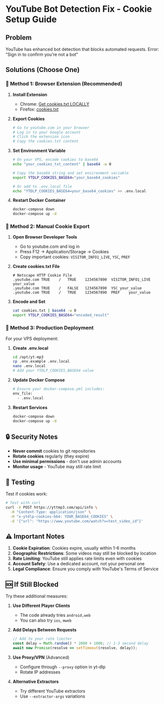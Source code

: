# YouTube Bot Detection Fix - Cookie Setup Guide

## Problem
YouTube has enhanced bot detection that blocks automated requests. Error: "Sign in to confirm you're not a bot"

## Solutions (Choose One)

### 🎯 **Method 1: Browser Extension (Recommended)**

1. **Install Extension**
   - Chrome: [Get cookies.txt LOCALLY](https://chrome.google.com/webstore/detail/get-cookiestxt-locally/cclelndahbckbenkjhflpdbgdldlbecc)
   - Firefox: [cookies.txt](https://addons.mozilla.org/en-US/firefox/addon/cookies-txt/)

2. **Export Cookies**
   ```bash
   # Go to youtube.com in your browser
   # Log in to your Google account
   # Click the extension icon
   # Copy the cookies.txt content
   ```

3. **Set Environment Variable**
   ```bash
   # On your VPS, encode cookies to base64
   echo "your_cookies_txt_content" | base64 -w 0
   
   # Copy the base64 string and set environment variable
   export YTDLP_COOKIES_BASE64="your_base64_cookies"
   
   # Or add to .env.local file
   echo "YTDLP_COOKIES_BASE64=your_base64_cookies" >> .env.local
   ```

4. **Restart Docker Container**
   ```bash
   docker-compose down
   docker-compose up -d
   ```

### 🔧 **Method 2: Manual Cookie Export**

1. **Open Browser Developer Tools**
   - Go to youtube.com and log in
   - Press F12 → Application/Storage → Cookies
   - Copy important cookies: `VISITOR_INFO1_LIVE`, `YSC`, `PREF`

2. **Create cookies.txt File**
   ```
   # Netscape HTTP Cookie File
   .youtube.com	TRUE	/	TRUE	1234567890	VISITOR_INFO1_LIVE	your_value
   .youtube.com	TRUE	/	FALSE	1234567890	YSC	your_value
   .youtube.com	TRUE	/	TRUE	1234567890	PREF	your_value
   ```

3. **Encode and Set**
   ```bash
   cat cookies.txt | base64 -w 0
   export YTDLP_COOKIES_BASE64="encoded_result"
   ```

### 🚀 **Method 3: Production Deployment**

For your VPS deployment:

1. **Create .env.local**
   ```bash
   cd /opt/yt-mp3
   cp .env.example .env.local
   nano .env.local
   # Add your YTDLP_COOKIES_BASE64 value
   ```

2. **Update Docker Compose**
   ```bash
   # Ensure your docker-compose.yml includes:
   env_file:
     - .env.local
   ```

3. **Restart Services**
   ```bash
   docker-compose down
   docker-compose up -d
   ```

## 🔒 **Security Notes**

- **Never commit** cookies to git repositories
- **Rotate cookies** regularly (they expire)
- **Use minimal permissions** - don't use admin accounts
- **Monitor usage** - YouTube may still rate limit

## 🧪 **Testing**

Test if cookies work:
```bash
# Test with curl
curl -X POST https://yttmp3.com/api/info \
  -H "Content-Type: application/json" \
  -H "x-ytdlp-cookies-b64: YOUR_BASE64_COOKIES" \
  -d '{"url": "https://www.youtube.com/watch?v=test_video_id"}'
```

## ⚠️ **Important Notes**

1. **Cookie Expiration**: Cookies expire, usually within 1-6 months
2. **Geographic Restrictions**: Some videos may still be blocked by location
3. **Rate Limiting**: YouTube still applies rate limits even with cookies  
4. **Account Safety**: Use a dedicated account, not your personal one
5. **Legal Compliance**: Ensure you comply with YouTube's Terms of Service

## 🆘 **If Still Blocked**

Try these additional measures:

1. **Use Different Player Clients**
   - The code already tries `android,web`
   - You can also try `ios`, `mweb`

2. **Add Delays Between Requests**
   ```javascript
   // Add to your rate limiter
   const delay = Math.random() * 2000 + 1000; // 1-3 second delay
   await new Promise(resolve => setTimeout(resolve, delay));
   ```

3. **Use Proxy/VPN** (Advanced)
   - Configure through `--proxy` option in yt-dlp
   - Rotate IP addresses

4. **Alternative Extractors**
   - Try different YouTube extractors
   - Use `--extractor-args` variations